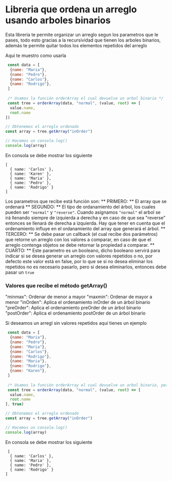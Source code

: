 # Libreria que ordena un arreglo usando arboles binarios

Esta libreria te permite organizar un arreglo segun los parametros que le pases, todo esto gracias a la recursividad que tienen los arboles binarios, además te permite quitar todos los elementos repetidos del arreglo

Aqui te muestro como usarla

``` javascript
 const data = [
  {name: "Maria"},
  {name: "Pedro"},
  {name: "Carlos"},
  {name: "Rodrigo"},
 ]
 
 /* Usamos la función orderArray el cual devuelve un arbol binario */
 const tree = orderArray(data, "normal", (value, root) => [
  value.name,
  root.name
])

// Obtenemos el arreglo ordenado
const array = tree.getArray("inOrder")

// Hacemos un console.log()
console.log(array)
```
En consola se debe mostrar los siguiente
```console
[
  { name: 'Carlos' },
  { name: 'Karen' },
  { name: 'Maria' },
  { name: 'Pedro' },
  { name: 'Rodrigo' }
]
```

Los parametros que recibe está función son:
** PRIMERO: ** El array que se ordenará
** SEGUNDO: ** El tipo de ordanamiento del árbol, los cuales pueden ser ``` "normal" ``` y ``` "reverse" ```. Cuando asignamos ``` "normal" ``` el arbol se irá llenando siempre de izquierda a derecha y en caso de que sea "reverse" entonces se llenará de derecha a izquierda. Hay que tener en cuenta que el ordenamiento influye en el ordanamiento del array que generará el árbol. 
** TERCERO: ** Se debe pasar un callback (el cual recibe dos parámetros) que retorne un arreglo con los valores a comparar, en caso de que el arreglo contenga objetos se debe retornar la propiedad a comparar. 
** CUARTO: ** Este parametro es un booleano, dicho booleano servirá para indicar si se desea generar un arreglo con valores repetidos o no, por defecto este valor está en false, por lo que se si no desea eliminar los repetidos no es necesario pasarlo, pero si desea eliminarlos, entonces debe pasar un ``` true ```

### Valores que recibe el método getArray()
 "minmax": Ordenar de menor a mayor
 "maxmin": Ordenar de mayor a menor
 "inOrden": Aplica el ordenamiento inOrder de un árbol binario
 "preOrder": Aplica el ordenamiento preOrder de un árbol binario
 "postOrder": Aplica el ordenamiento postOrder de un árbol binario

Si deseamos un arregl sin valores repetidos aquí tienes un ejemplo

``` javascript
 const data = [
  {name: "Maria"},
  {name: "Pedro"},
  {name: "Maria"},
  {name: "Carlos"},
  {name: "Rodrigo"},
  {name: "Maria"},
  {name: "Rodrigo"},
  {name: "Karen"},
 ]
 
 /* Usamos la función orderArray el cual devuelve un arbol binario, pero esta vez si pasamos el último parámetro en true */
 const tree = orderArray(data, "normal", (value, root) => [
  value.name,
  root.name
], true)

// Obtenemos el arreglo ordenado
const array = tree.getArray("inOrder")

// Hacemos un console.log()
console.log(array)
```
En consola se debe mostrar los siguiente
```console
 [
  { name: 'Carlos' },
  { name: 'Maria' },
  { name: 'Pedro' },
  { name: 'Rodrigo' }
]
```




